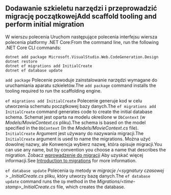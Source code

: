 <a name="cli"></a>
## <a name="add-scaffold-tooling-and-perform-initial-migration"></a><span data-ttu-id="da366-101">Dodawanie szkieletu narzędzi i przeprowadzić migrację początkowej</span><span class="sxs-lookup"><span data-stu-id="da366-101">Add scaffold tooling and perform initial migration</span></span>

<span data-ttu-id="da366-102">W wierszu polecenia Uruchom następujące polecenia interfejsu wiersza polecenia platformy .NET Core:</span><span class="sxs-lookup"><span data-stu-id="da366-102">From the command line, run the following .NET Core CLI commands:</span></span>

```console
dotnet add package Microsoft.VisualStudio.Web.CodeGeneration.Design
dotnet restore
dotnet ef migrations add InitialCreate
dotnet ef database update
```

<span data-ttu-id="da366-103">`add package` Polecenie powoduje zainstalowanie narzędzi wymagane do uruchamiania aparatu szkieletów.</span><span class="sxs-lookup"><span data-stu-id="da366-103">The `add package` command installs the tooling required to run the scaffolding engine.</span></span>

<span data-ttu-id="da366-104">`ef migrations add InitialCreate` Polecenie generuje kod w celu utworzenia schematu początkowej bazy danych.</span><span class="sxs-lookup"><span data-stu-id="da366-104">The `ef migrations add InitialCreate` command generates code to create the initial database schema.</span></span> <span data-ttu-id="da366-105">Schemat jest oparta na modelu określone w `DbContext` (w *Models/MovieContext.cs* pliku).</span><span class="sxs-lookup"><span data-stu-id="da366-105">The schema is based on the model specified in the `DbContext` (In the *Models/MovieContext.cs* file).</span></span> <span data-ttu-id="da366-106">`InitialCreate` Argument jest używany do nazywania migracji.</span><span class="sxs-lookup"><span data-stu-id="da366-106">The `InitialCreate` argument is used to name the migrations.</span></span> <span data-ttu-id="da366-107">Można użyć dowolnej nazwy, ale Konwencja wybierz nazwę, która opisuje migracji.</span><span class="sxs-lookup"><span data-stu-id="da366-107">You can use any name, but by convention you choose a name that describes the migration.</span></span> <span data-ttu-id="da366-108">Zobacz [wprowadzenie do migracji](xref:data/ef-mvc/migrations#introduction-to-migrations) Aby uzyskać więcej informacji.</span><span class="sxs-lookup"><span data-stu-id="da366-108">See [Introduction to migrations](xref:data/ef-mvc/migrations#introduction-to-migrations) for more information.</span></span>

<span data-ttu-id="da366-109">`ef database update` Polecenia `Up` metody w *migracje /\<sygnatury czasowej > _InitialCreate.cs* pliku, który utworzy bazę danych.</span><span class="sxs-lookup"><span data-stu-id="da366-109">The `ef database update` command runs the `Up` method in the *Migrations/\<time-stamp>_InitialCreate.cs* file, which creates the database.</span></span>
